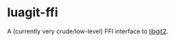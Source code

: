 luagit-ffi
==========

A (currently very crude/low-level) FFI interface to [libgit2](https://libgit2.github.com/libgit2).
